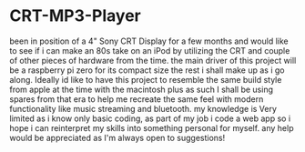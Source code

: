 # CRT-MP3-Player
been in position of a 4" Sony CRT Display for a few months and would like to see if i can make an 80s take on an iPod by utilizing the CRT and couple of other pieces of hardware from the time. the main driver of this project will be a raspberry pi zero for its compact size the rest i shall make up as i go along. Ideally id like to have this project to resemble the same build style from apple at the time with the macintosh plus as such I shall be using spares from that era to help me recreate the same feel with modern functionality like music streaming and bluetooth. my knowledge is Very limited as i know only basic coding, as part of my job i code a web app so i hope i can reinterpret my skills into something personal for myself. any help would be appreciated as I'm always open to suggestions!
